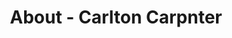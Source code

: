 ---
id: carlton_carpnter
permalink: "/about/carlton_carpnter"
full_name: Carlton Carpnter
title: About - Carlton Carpnter
role: Sr. Technical Recruiter
image: 
about: Carlton is a Senior Technical Recruiter with fifteen years of experience, possessing strong knowledge operating in the federal government contracting arena.  He has supported DoD, DoS, NIH, US Marshals, as well as the Intelligence Community (CIA, NGA, DIA, NRO). Carlton is passionate about finding the best talent available as well as creating an optimal candidate experience.
github: 
linkedin: 
featimg: "/assets/aboutBanner1.jpg"
layout: about/profile
---